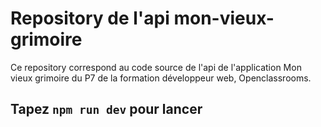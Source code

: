# Repository de l'api mon-vieux-grimoire
Ce repository correspond au code source de l'api de l'application Mon vieux grimoire du P7 de la formation développeur web, Openclassrooms.

## Tapez ```npm run dev``` pour lancer

